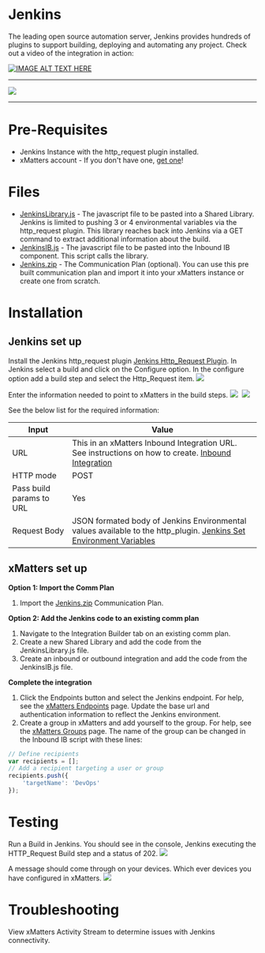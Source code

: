 # Jenkins
The leading open source automation server, Jenkins provides hundreds of plugins to support building, deploying and automating any project. Check out a video of the integration in action:

[![IMAGE ALT TEXT HERE](https://img.youtube.com/vi/ntXD6ZxNJ_I/0.jpg)](https://www.youtube.com/watch?v=ntXD6ZxNJ_I)

---------

<kbd>
  <img src="https://github.com/xmatters/xMatters-Labs/raw/master/media/disclaimer.png">
</kbd>

---------


# Pre-Requisites
* Jenkins Instance with the http_request plugin installed.
* xMatters account - If you don't have one, [get one](https://www.xmatters.com)!

# Files
* [JenkinsLibrary.js](JenkinsLibrary.js) - The javascript file to be pasted into a Shared Library. Jenkins is limited to pushing 3 or 4 environmental variables via the http_request plugin.  This library reaches back into Jenkins via a GET command to extract additional information about the build. 
* [JenkinsIB.js](JenkinsIB.js) - The javascript file to be pasted into the Inbound IB component.  This script calls the library.
* [Jenkins.zip](Jenkins.zip) - The Communication Plan (optional).  You can use this pre built communication plan and import it into your xMatters instance or create one from scratch. 

# Installation

## Jenkins set up
Install the Jenkins http_request plugin [Jenkins Http_Request Plugin](https://wiki.jenkins-ci.org/display/JENKINS/HTTP+Request+Plugin).  In Jenkins select a build and click on the Configure option.  In the configure option add a build step and select the Http_Request item.
<kbd>
<img src="media/http_request.png">
</kbd>

Enter the information needed to point to xMatters in the build steps.
<kbd>
<img src="media/build_step_part1.png">
</kbd>
<kbd>
<img src="media/build_step_part2.png">
</kbd>

See the below list for the required information:

| Input | Value |
| ----- | ------|
| URL   | This in an xMatters Inbound Integration URL.  See instructions on how to create. [Inbound Integration](https://help.xmatters.com/OnDemand/xmodwelcome/integrationbuilder/build-integrations.htm) |
| HTTP mode | POST |
| Pass build params to URL| Yes |
| Request Body | JSON formated body of Jenkins Environmental values available to the http_plugin. [Jenkins Set Environment Variables](https://wiki.jenkins-ci.org/display/JENKINS/Building+a+software+project) |


## xMatters set up
**Option 1: Import the Comm Plan**
1. Import the [Jenkins.zip](Jenkins.zip) Communication Plan.  


**Option 2: Add the Jenkins code to an existing comm plan**
1. Navigate to the Integration Builder tab on an existing comm plan. 
2. Create a new Shared Library and add the code from the JenkinsLibrary.js file. 
3. Create an inbound or outbound integration and add the code from the JenkinsIB.js file.

**Complete the integration**
1. Click the Endpoints button and select the Jenkins endpoint. For help, see the [xMatters Endpoints](https://help.xmatters.com/OnDemand/xmodwelcome/integrationbuilder/configure-endpoints.htm) page. Update the base url and authentication information to reflect the Jenkins environment. 
2. Create a group in xMatters and add yourself to the group. For help, see the [xMatters Groups](https://help.xmatters.com/OnDemand/groups/groups.htm) page.  The name of the group can be changed in the Inbound IB script with these lines:
```javascript
// Define recipients
var recipients = [];
// Add a recipient targeting a user or group
recipients.push({
    'targetName': 'DevOps'
});
```
   
# Testing
Run a Build in Jenkins.  You should see in the console, Jenkins executing the HTTP_Request Build step and a status of 202.
<kbd>
<img src="media/JenkinsConsole.png">
</kbd>

A message should come through on your devices.  Which ever devices you have configured in xMatters.
<kbd>
<img src="media/DeviceMessage.png">
</kbd>

# Troubleshooting
View xMatters Activity Stream to determine issues with Jenkins connectivity.

